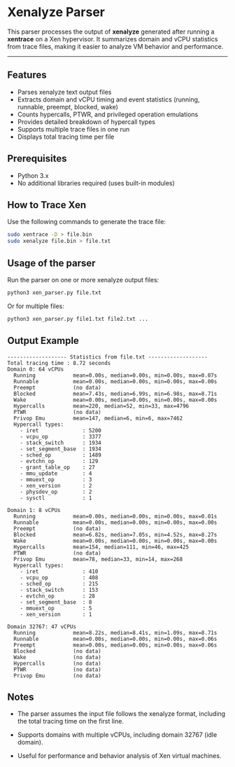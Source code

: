 # Xenalyze Parser

This parser processes the output of **xenalyze** generated after running a **xentrace** on a Xen hypervisor. It summarizes domain and vCPU statistics from trace files, making it easier to analyze VM behavior and performance.

---

## Features

- Parses xenalyze text output files
- Extracts domain and vCPU timing and event statistics (running, runnable, preempt, blocked, wake)
- Counts hypercalls, PTWR, and privileged operation emulations
- Provides detailed breakdown of hypercall types
- Supports multiple trace files in one run
- Displays total tracing time per file


## Prerequisites

- Python 3.x
- No additional libraries required (uses built-in modules)


## How to Trace Xen

Use the following commands to generate the trace file:

```bash
sudo xentrace -D > file.bin
sudo xenalyze file.bin > file.txt
```

## Usage of the parser

Run the parser on one or more xenalyze output files:

```bash
python3 xen_parser.py file.txt
```
Or for multiple files:
```bash
python3 xen_parser.py file1.txt file2.txt ...
```

## Output Example 
```
------------------- Statistics from file.txt -------------------
Total tracing time : 8.72 seconds
Domain 0: 64 vCPUs
  Running            mean=0.00s, median=0.00s, min=0.00s, max=0.07s
  Runnable           mean=0.00s, median=0.00s, min=0.00s, max=0.00s
  Preempt            (no data)
  Blocked            mean=7.43s, median=6.99s, min=6.98s, max=8.71s
  Wake               mean=0.00s, median=0.00s, min=0.00s, max=0.00s
  Hypercalls         mean=220, median=52, min=33, max=4796
  PTWR               (no data)
  Privop Emu         mean=147, median=6, min=6, max=7462
  Hypercall types:
    - iret              : 5200
    - vcpu_op           : 3377
    - stack_switch      : 1934
    - set_segment_base  : 1934
    - sched_op          : 1489
    - evtchn_op         : 129
    - grant_table_op    : 27
    - mmu_update        : 4
    - mmuext_op         : 3
    - xen_version       : 2
    - physdev_op        : 2
    - sysctl            : 1

Domain 1: 8 vCPUs
  Running            mean=0.00s, median=0.00s, min=0.00s, max=0.01s
  Runnable           mean=0.00s, median=0.00s, min=0.00s, max=0.00s
  Preempt            (no data)
  Blocked            mean=6.82s, median=7.05s, min=4.52s, max=8.27s
  Wake               mean=0.00s, median=0.00s, min=0.00s, max=0.00s
  Hypercalls         mean=154, median=111, min=46, max=425
  PTWR               (no data)
  Privop Emu         mean=78, median=33, min=14, max=268
  Hypercall types:
    - iret              : 410
    - vcpu_op           : 408
    - sched_op          : 215
    - stack_switch      : 153
    - evtchn_op         : 28
    - set_segment_base  : 8
    - mmuext_op         : 5
    - xen_version       : 1

Domain 32767: 47 vCPUs
  Running            mean=8.22s, median=8.41s, min=1.09s, max=8.71s
  Runnable           mean=0.00s, median=0.00s, min=0.00s, max=0.06s
  Preempt            mean=0.00s, median=0.00s, min=0.00s, max=0.06s
  Blocked            (no data)
  Wake               (no data)
  Hypercalls         (no data)
  PTWR               (no data)
  Privop Emu         (no data)
```

## Notes
- The parser assumes the input file follows the xenalyze format, including the total tracing time on the first line.

- Supports domains with multiple vCPUs, including domain 32767 (idle domain).

- Useful for performance and behavior analysis of Xen virtual machines.

